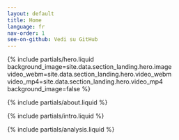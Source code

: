 ```yaml
---
layout: default
title: Home
language: fr
nav-order: 1
see-on-github: Vedi su GitHub
---
```


<!-- Section Hero  -->
{% include partials/hero.liquid
  background_image=site.data.section_landing.hero.image
  video_webm=site.data.section_landing.hero.video_webm
  video_mp4=site.data.section_landing.hero.video_mp4
  background_image=false
%}

<!-- Section About  -->
{% include partials/about.liquid %}

<!-- Section Intro  -->
{% include partials/intro.liquid %}

<!-- Section Analysis  -->
{% include partials/analysis.liquid %}